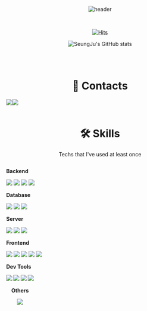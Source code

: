 <div align="center">
 
![header](https://capsule-render.vercel.app/api?type=Cylinder&color=auto&height=150&section=header&text=SuhSeungJu&fontSize=70&animation=twinkling)

<br>

[![Hits](https://hits.seeyoufarm.com/api/count/incr/badge.svg?url=https%3A%2F%2Fgithub.com%2Fzzoo0123&count_bg=%23F560A5&title_bg=%23555555&icon=&icon_color=%23E7E7E7&title=GITHUB&edge_flat=false)](https://hits.seeyoufarm.com)

![SeungJu's GitHub stats](https://github-readme-stats.vercel.app/api?username=seunzu&theme=dark&show_icons=true)

<br>


<br>

# 📧 Contacts 
<div style="display:flex; flex-direction:row;">
    <a href="mailto:0123suh@gmail.com"
        <img src="https://img.shields.io/badge/Gmail-EA4335?style=for-the-badge&logo=Gmail&logoColor=white"> 
    </a>
    <a href="https://open.kakao.com/o/zzoo0123">
        <img src="https://img.shields.io/badge/KakaoTalk-FFCD00?style=for-the-badge&logoColor=black&logo=KakaoTalk"> 
    </a>
    <a href="https://www.instagram.com/__seunzu">
        <img src="https://img.shields.io/badge/Instagram-E4405F?style=for-the-badge&logo=Instagram&logoColor=white"> 
    </a>
</div><br>

# 🛠 Skills 
Techs that I've used at least once
<div style="display:flex; flex-direction:column; align-items:flex-start;">
    <!-- Backend -->
    <p><strong>Backend</strong></p>
    <div>
        <img src="https://img.shields.io/badge/Java-007396?style=for-the-badge&logo=Java&logoColor=white"> 
        <img src="https://img.shields.io/badge/Spring Boot-6DB33F?style=for-the-badge&logo=spring boot&logoColor=white"> 
        <img src="https://img.shields.io/badge/FastAPI-009688?style=for-the-badge&logo=FastAPI&logoColor=white"> 
        <img src="https://img.shields.io/badge/Node.js-339933?style=for-the-badge&logo=Node.js&logoColor=white"> 
    </div>
    <!-- Database -->
    <p><strong>Database</strong></p>
    <div>
        <img src="https://img.shields.io/badge/oracle-F80000?style=for-the-badge&logo=oracle&logoColor=white"> 
        <img src="https://img.shields.io/badge/mysql-4479A1?style=for-the-badge&logo=mysql&logoColor=white"> 
        <img src="https://img.shields.io/badge/firebase-FFCA28?style=for-the-badge&logo=firebase&logoColor=white">
    </div>
    <!-- Server -->
    <p><strong>Server</strong></p>
    <div>
        <img src="https://img.shields.io/badge/Linux-FCC624?style=for-the-badge&logo=linux&logoColor=black"> 
        <img src="https://img.shields.io/badge/Apache Tomcat-F8DC75?style=for-the-badge&logo=apachetomcat&logoColor=black">
        <img src="https://img.shields.io/badge/Amazon AWS-232F3E?style=for-the-badge&logo=amazon aws&logoColor=white"> 
    </div>
    <!-- Frontend -->
    <p><strong>Frontend</strong></p>
    <div>
        <img src="https://img.shields.io/badge/HTML5-E34F26?style=flat-square&logo=HTML5&logoColor=white"> 
        <img src="https://img.shields.io/badge/CSS3-1572B6?style=flat-square&logo=CSS3&logoColor=white"> 
        <img src="https://img.shields.io/badge/JavaScript-F7DF1E?style=flat-square&logo=JavaScript&logoColor=black"> 
        <img src="https://img.shields.io/badge/React-61DAFB?style=flat-square&logo=React&logoColor=white"/>
        <img src="https://img.shields.io/badge/Swift-F05138?style=flat-square&logo=Swift&logoColor=white"/>
    </div>
    <!-- Dev Tools -->
    <p><strong>Dev Tools</p>
    <div>
        <img src="https://img.shields.io/badge/Xcode-147EFB?style=flat-square&logo=Xcode&logoColor=white"/>
        <img src="https://img.shields.io/badge/IntelliJ IDEA-000000?style=flat-square&logo=IntelliJ IDEA&logoColor=white"/>
        <img src="https://img.shields.io/badge/Visual Studio Code-007ACC?style=flat-square&logo=Visual Studio Code&logoColor=white"/>
        <img src="https://img.shields.io/badge/PyCharm-000000?style=flat-square&logo=PyCharm&logoColor=white"/>
    </div
    <!-- Others -->
    <p><strong>Others</strong></p>
    <div>
        <img src="https://img.shields.io/badge/Python-3776AB?style=flat-square&logo=Python&logoColor=white"> 
    </div><br>
</div>
</div>

